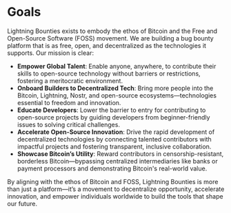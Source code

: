 # Goals

Lightning Bounties exists to embody the ethos of Bitcoin and the Free and Open-Source Software (FOSS) movement. We are building a bug bounty platform that is as free, open, and decentralized as the technologies it supports. Our mission is clear:

* **Empower Global Talent**: Enable anyone, anywhere, to contribute their skills to open-source technology without barriers or restrictions, fostering a meritocratic environment.
* **Onboard Builders to Decentralized Tech**: Bring more people into the Bitcoin, Lightning, Nostr, and open-source ecosystems—technologies essential to freedom and innovation.
* **Educate Developers**: Lower the barrier to entry for contributing to open-source projects by guiding developers from beginner-friendly issues to solving critical challenges.
* **Accelerate Open-Source Innovation**: Drive the rapid development of decentralized technologies by connecting talented contributors with impactful projects and fostering transparent, inclusive collaboration.
* **Showcase Bitcoin’s Utility**: Reward contributors in censorship-resistant, borderless Bitcoin—bypassing centralized intermediaries like banks or payment processors and demonstrating Bitcoin's real-world value.

By aligning with the ethos of Bitcoin and FOSS, Lightning Bounties is more than just a platform—it’s a movement to decentralize opportunity, accelerate innovation, and empower individuals worldwide to build the tools that shape our future.
